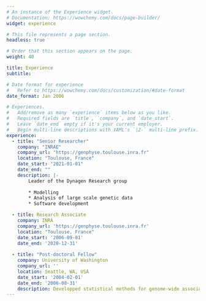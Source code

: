```yaml
---
# An instance of the Experience widget.
# Documentation: https://wowchemy.com/docs/page-builder/
widget: experience

# This file represents a page section.
headless: true

# Order that this section appears on the page.
weight: 40

title: Experience
subtitle:

# Date format for experience
#   Refer to https://wowchemy.com/docs/customization/#date-format
date_format: Jan 2006

# Experiences.
#   Add/remove as many `experience` items below as you like.
#   Required fields are `title`, `company`, and `date_start`.
#   Leave `date_end` empty if it's your current employer.
#   Begin multi-line descriptions with YAML's `|2-` multi-line prefix.
experience:
  - title: "Senior Researcher"
    company: "INRAE"
    company_url: "https://genphyse.toulouse.inra.fr"
    location: "Toulouse, France"
    date_start: "2021-01-01"
    date_end: ""
    description: |-
        Leader of the Dynagen Research group
        
        * Modelling
        * Analysis of large scale genetic data
        * Software development

  - title: Research Associate
    company: INRA
    company_url: 'https://genphyse.toulouse.inra.fr'
    location: "Toulouse, France"
    date_start: '2006-09-01'
    date_end: '2020-12-31'
        
  - title: "Post-doctoral Fellow"
    company: University of Washington
    company_url: ''
    location: Seattle, WA, USA
    date_start: '2004-02-01'
    date_end: '2006-08-31'
    description: Developped statistical methods for genome-wide association studies based on genotype imputation
---
```

